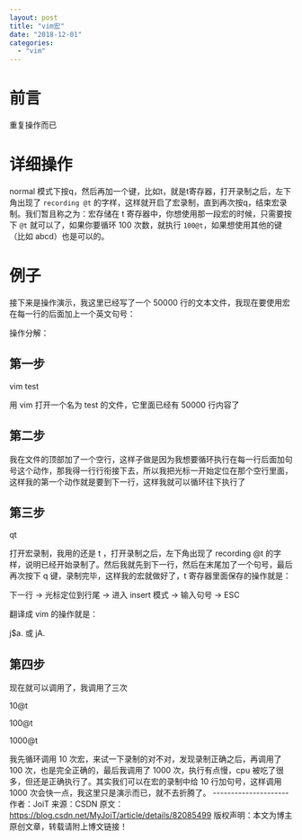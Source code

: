 ```yaml
---
layout: post
title: "vim宏"
date: "2018-12-01"
categories: 
  - "vim"
---
```


# 前言

重复操作而已

# 详细操作

normal 模式下按q，然后再加一个键，比如t，就是t寄存器，打开录制之后，左下角出现了 `recording @t` 的字样，这样就开启了宏录制，直到再次按q，结束宏录制。我们暂且称之为：宏存储在 t 寄存器中，你想使用那一段宏的时候，只需要按下 `@t` 就可以了，如果你要循环 100 次数，就执行 `100@t`，如果想使用其他的键（比如 abcd）也是可以的。

# 例子

接下来是操作演示，我这里已经写了一个 50000 行的文本文件，我现在要使用宏在每一行的后面加上一个英文句号：

操作分解：

## 第一步

vim test

用 vim 打开一个名为 test 的文件，它里面已经有 50000 行内容了

## 第二步

我在文件的顶部加了一个空行，这样子做是因为我想要循环执行在每一行后面加句号这个动作，那我得一行行衔接下去，所以我把光标一开始定位在那个空行里面，这样我的第一个动作就是要到下一行，这样我就可以循环往下执行了

## 第三步

qt

打开宏录制，我用的还是 t ，打开录制之后，左下角出现了 recording @t 的字样，说明已经开始录制了。然后我就先到下一行，然后在末尾加了一个句号，最后再次按下 q 键，录制完毕，这样我的宏就做好了，t 寄存器里面保存的操作就是：

下一行 -> 光标定位到行尾 -> 进入 insert 模式 -> 输入句号 -> ESC

翻译成 vim 的操作就是：

j$a. 或 jA.

## 第四步

现在就可以调用了，我调用了三次

10@t

100@t

1000@t

我先循环调用 10 次宏，来试一下录制的对不对，发现录制正确之后，再调用了 100 次，也是完全正确的，最后我调用了 1000 次，执行有点慢，cpu 被吃了很多，但还是正确执行了。其实我们可以在宏的录制中给 10 行加句号，这样调用 1000 次会快一点，我这里只是演示而已，就不去折腾了。 --------------------- 作者：JoiT 来源：CSDN 原文：https://blog.csdn.net/MyJoiT/article/details/82085499 版权声明：本文为博主原创文章，转载请附上博文链接！
